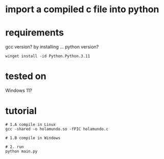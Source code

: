 # import a compiled c file into python

# requirements
gcc version? by installing ... 
python version?
```
winget install -id Python.Python.3.11
```

# tested on
Windows 11?

# tutorial
```
# 1.A compile in Linux
gcc -shared -o holamundo.so -fPIC holamundo.c

# 1.B compile in Windows

# 2. run
python main.py
```
